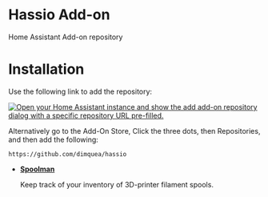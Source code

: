 # Hassio Add-on

Home Assistant Add-on repository

# Installation

Use the following link to add the repository:

[![Open your Home Assistant instance and show the add add-on repository dialog with a specific repository URL pre-filled.](https://my.home-assistant.io/badges/supervisor_add_addon_repository.svg)](https://my.home-assistant.io/redirect/supervisor_add_addon_repository/?repository_url=https%3A%2F%2Fgithub.com%2Fdimquea%2Fhassio)

Alternatively go to the Add-On Store, Click the three dots, then Repositories, and then add the following:

```
https://github.com/dimquea/hassio
```

- **[Spoolman](/spoolman/README.md)**

    Keep track of your inventory of 3D-printer filament spools.